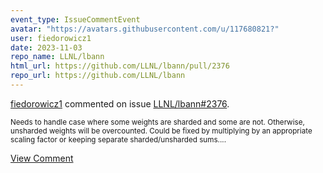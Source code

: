 ```yaml
---
event_type: IssueCommentEvent
avatar: "https://avatars.githubusercontent.com/u/117680821?"
user: fiedorowicz1
date: 2023-11-03
repo_name: LLNL/lbann
html_url: https://github.com/LLNL/lbann/pull/2376
repo_url: https://github.com/LLNL/lbann
---
```


<a href='https://github.com/fiedorowicz1' target='_blank'>fiedorowicz1</a> commented on issue <a href='https://github.com/LLNL/lbann/pull/2376' target='_blank'>LLNL/lbann#2376</a>.

<small>Needs to handle case where some weights are sharded and some are not. Otherwise, unsharded weights will be overcounted. Could be fixed by multiplying by an appropriate scaling factor or keeping separate sharded/unsharded sums....</small>

<a href='https://github.com/LLNL/lbann/pull/2376' target='_blank'>View Comment</a>